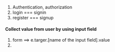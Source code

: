 1. Authentication, authorization
2. login === signin
3. register === signup

#### Collect value from user by using input field

1. form ==> e.targer.[name of the input field].value
2.
